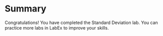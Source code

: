 # Summary

Congratulations! You have completed the Standard Deviation lab. You can practice more labs in LabEx to improve your skills.
